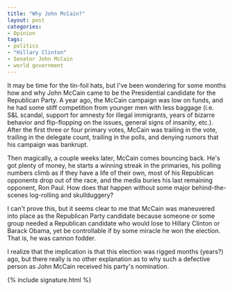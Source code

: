 ```yaml
---
title: "Why John McCain?"
layout: post
categories:
- Opinion
tags:
- politics
- "Hillary Clinton"
- Senator John McCain
- world government
---
```


It may be time for the tin-foil hats, but I've been wondering for some months how and why John McCain came to be the Presidential candidate for the Republican Party. A year ago, the McCain campaign was low on funds, and he had some stiff competition from younger men with less baggage (i.e. S&amp;L scandal, support for amnesty for illegal immigrants, years of bizarre behavior and flip-flopping on the issues, general signs of insanity, etc.). After the first three or four primary votes, McCain was trailing in the vote, trailing in the delegate count, trailing in the polls, and denying rumors that his campaign was bankrupt.  
  
Then magically, a couple weeks later, McCain comes bouncing back. He's got plenty of money, he starts a winning streak in the primaries, his polling numbers climb as if they have a life of their own, most of his Republican opponents drop out of the race, and the media buries his last remaining opponent, Ron Paul. How does that happen without some major behind-the-scenes log-rolling and skullduggery?

I can't prove this, but it seems clear to me that McCain was maneuvered into place as the Republican Party candidate because someone or some group needed a Republican candidate who would lose to Hillary Clinton or Barack Obama, yet be controllable if by some miracle he won the election. That is, he was cannon fodder.

I realize that the implication is that this election was rigged months (years?) ago, but there really is no other explanation as to why such a defective person as John McCain received his party's nomination.

{% include signature.html %}
